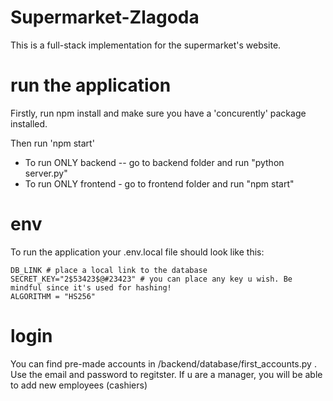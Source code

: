 # Supermarket-Zlagoda
This is a full-stack implementation for the supermarket's website. 

# run the application
<p>Firstly, run npm install and make sure you have a 'concurently' package installed.</p>
<p>Then run 'npm start'</p>
<ul>
  <li>To run ONLY backend -- go to backend folder and run "python server.py"</li>
  <li>To run ONLY frontend - go to frontend folder and run "npm start" </li>
</ul>

# env
To run the application your .env.local file should look like this:

```
DB_LINK # place a local link to the database
SECRET_KEY="2$53423$@#23423" # you can place any key u wish. Be mindful since it's used for hashing!
ALGORITHM = "HS256"
```
# login 
You can find pre-made accounts in /backend/database/first_accounts.py . Use the email and password to regitster.
If u are a manager, you will be able to add new employees (cashiers)
